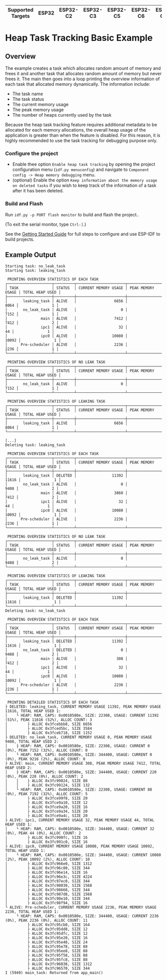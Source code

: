 | Supported Targets | ESP32 | ESP32-C2 | ESP32-C3 | ESP32-C5 | ESP32-C6 | ESP32-C61 | ESP32-H2 | ESP32-H21 | ESP32-H4 | ESP32-P4 | ESP32-S2 | ESP32-S3 |
| ----------------- | ----- | -------- | -------- | -------- | -------- | --------- | -------- | --------- | -------- | -------- | -------- | -------- |

# Heap Task Tracking Basic Example

## Overview

The example creates a task which allocates random amount of memory and frees it and another task that allocates random amount of memory but never frees it.
The main then goes into a loop printing the overview information of each task that allocated memory dynamically.
The information include:
- The task name
- The task status
- The current memory usage
- The peak memory usage
- The number of heaps currently used by the task

Because the heap task tracking feature requires additional metadata to be allocated for each memory allocations, the overall heap usage of the application is
greater than when the feature is disabled. For this reason, it is highly recommended to use the task tracking for debugging purpose only.

### Configure the project

- Enable thee option `Enable heap task tracking` by opening the project configuration menu (`idf.py menuconfig`) and navigate to `Component config -> Heap memory debugging` menu.
- (optional) Enable the option `Keep information about the memory usage on deleted tasks` if you wish to keep track of the information of a task after it has been deleted.

### Build and Flash

Run `idf.py -p PORT flash monitor` to build and flash the project..

(To exit the serial monitor, type ``Ctrl-]``.)

See the [Getting Started Guide](https://docs.espressif.com/projects/esp-idf/en/latest/get-started/index.html) for full steps to configure and use ESP-IDF to build projects.

## Example Output

```
Starting task: no_leak_task
Starting task: leaking_task

 PRINTING OVERVIEW STATISTICS OF EACH TASK
┌────────────────────┬─────────┬──────────────────────┬───────────────────┬─────────────────┐
│ TASK               │ STATUS  │ CURRENT MEMORY USAGE │ PEAK MEMORY USAGE │ TOTAL HEAP USED │
├────────────────────┼─────────┼──────────────────────┼───────────────────┼─────────────────┤
│       leaking_task │ ALIVE   │                 6656 │              8064 │               1 │
│       no_leak_task │ ALIVE   │                    0 │              7152 │               1 │
│               main │ ALIVE   │                 7412 │              7412 │               2 │
│               ipc1 │ ALIVE   │                   32 │                44 │               1 │
│               ipc0 │ ALIVE   │                10080 │             10092 │               1 │
│      Pre-scheduler │ ALIVE   │                 2236 │              2236 │               1 │
└────────────────────┴─────────┴──────────────────────┴───────────────────┴─────────────────┘

 PRINTING OVERVIEW STATISTICS OF NO LEAK TASK
┌────────────────────┬─────────┬──────────────────────┬───────────────────┬─────────────────┐
│ TASK               │ STATUS  │ CURRENT MEMORY USAGE │ PEAK MEMORY USAGE │ TOTAL HEAP USED │
├────────────────────┼─────────┼──────────────────────┼───────────────────┼─────────────────┤
│       no_leak_task │ ALIVE   │                    0 │              7152 │               1 │
└────────────────────┴─────────┴──────────────────────┴───────────────────┴─────────────────┘

 PRINTING OVERVIEW STATISTICS OF LEAKING TASK
┌────────────────────┬─────────┬──────────────────────┬───────────────────┬─────────────────┐
│ TASK               │ STATUS  │ CURRENT MEMORY USAGE │ PEAK MEMORY USAGE │ TOTAL HEAP USED │
├────────────────────┼─────────┼──────────────────────┼───────────────────┼─────────────────┤
│       leaking_task │ ALIVE   │                 6656 │              8064 │               1 │
└────────────────────┴─────────┴──────────────────────┴───────────────────┴─────────────────┘

[...]
Deleting task: leaking_task

 PRINTING OVERVIEW STATISTICS OF EACH TASK
┌────────────────────┬─────────┬──────────────────────┬───────────────────┬─────────────────┐
│ TASK               │ STATUS  │ CURRENT MEMORY USAGE │ PEAK MEMORY USAGE │ TOTAL HEAP USED │
├────────────────────┼─────────┼──────────────────────┼───────────────────┼─────────────────┤
│       leaking_task │ DELETED │                11392 │             11616 │               1 │
│       no_leak_task │ ALIVE   │                    0 │              9408 │               2 │
│               main │ ALIVE   │                 3860 │              7412 │               2 │
│               ipc1 │ ALIVE   │                   32 │                44 │               1 │
│               ipc0 │ ALIVE   │                10080 │             10092 │               1 │
│      Pre-scheduler │ ALIVE   │                 2236 │              2236 │               1 │
└────────────────────┴─────────┴──────────────────────┴───────────────────┴─────────────────┘

 PRINTING OVERVIEW STATISTICS OF NO LEAK TASK
┌────────────────────┬─────────┬──────────────────────┬───────────────────┬─────────────────┐
│ TASK               │ STATUS  │ CURRENT MEMORY USAGE │ PEAK MEMORY USAGE │ TOTAL HEAP USED │
├────────────────────┼─────────┼──────────────────────┼───────────────────┼─────────────────┤
│       no_leak_task │ ALIVE   │                    0 │              9408 │               2 │
└────────────────────┴─────────┴──────────────────────┴───────────────────┴─────────────────┘

 PRINTING OVERVIEW STATISTICS OF LEAKING TASK
┌────────────────────┬─────────┬──────────────────────┬───────────────────┬─────────────────┐
│ TASK               │ STATUS  │ CURRENT MEMORY USAGE │ PEAK MEMORY USAGE │ TOTAL HEAP USED │
├────────────────────┼─────────┼──────────────────────┼───────────────────┼─────────────────┤
│       leaking_task │ DELETED │                11392 │             11616 │               1 │
└────────────────────┴─────────┴──────────────────────┴───────────────────┴─────────────────┘
Deleting task: no_leak_task

 PRINTING OVERVIEW STATISTICS OF EACH TASK
┌────────────────────┬─────────┬──────────────────────┬───────────────────┬─────────────────┐
│ TASK               │ STATUS  │ CURRENT MEMORY USAGE │ PEAK MEMORY USAGE │ TOTAL HEAP USED │
├────────────────────┼─────────┼──────────────────────┼───────────────────┼─────────────────┤
│       leaking_task │ DELETED │                11392 │             11616 │               1 │
│       no_leak_task │ DELETED │                    0 │              9408 │               2 │
│               main │ ALIVE   │                  308 │              7412 │               2 │
│               ipc1 │ ALIVE   │                   32 │                44 │               1 │
│               ipc0 │ ALIVE   │                10080 │             10092 │               1 │
│      Pre-scheduler │ ALIVE   │                 2236 │              2236 │               1 │
└────────────────────┴─────────┴──────────────────────┴───────────────────┴─────────────────┘

 PRINTING DETAILED STATISTICS OF EACH TASK
├ DELETED: leaking_task, CURRENT MEMORY USAGE 11392, PEAK MEMORY USAGE 11616, TOTAL HEAP USED 1:
│    └ HEAP: RAM, CAPS: 0x0010580e, SIZE: 22308, USAGE: CURRENT 11392 (51%), PEAK 11616 (52%), ALLOC COUNT: 3
│         ├ ALLOC 0x3fcebbb8, SIZE 6656
│         ├ ALLOC 0x3fced5bc, SIZE 3584
│         ├ ALLOC 0x3fceb718, SIZE 1152
├ DELETED: no_leak_task, CURRENT MEMORY USAGE 0, PEAK MEMORY USAGE 9408, TOTAL HEAP USED 2:
│    ├ HEAP: RAM, CAPS: 0x0010580e, SIZE: 22308, USAGE: CURRENT 0 (0%), PEAK 7152 (32%), ALLOC COUNT: 0
│    └ HEAP: RAM, CAPS: 0x0010580e, SIZE: 344400, USAGE: CURRENT 0 (0%), PEAK 9216 (2%), ALLOC COUNT: 0
├ ALIVE: main, CURRENT MEMORY USAGE 308, PEAK MEMORY USAGE 7412, TOTAL HEAP USED 2:
│    ├ HEAP: RAM, CAPS: 0x0010580e, SIZE: 344400, USAGE: CURRENT 220 (0%), PEAK 220 (0%), ALLOC COUNT: 2
│    │    ├ ALLOC 0x3fc99024, SIZE 88
│    │    ├ ALLOC 0x3fc99124, SIZE 132
│    └ HEAP: RAM, CAPS: 0x0010580e, SIZE: 22308, USAGE: CURRENT 88 (0%), PEAK 7192 (32%), ALLOC COUNT: 5
│         ├ ALLOC 0x3fce99f8, SIZE 20
│         ├ ALLOC 0x3fce9a10, SIZE 12
│         ├ ALLOC 0x3fce9a20, SIZE 16
│         ├ ALLOC 0x3fce9a34, SIZE 20
│         ├ ALLOC 0x3fce9a4c, SIZE 20
├ ALIVE: ipc1, CURRENT MEMORY USAGE 32, PEAK MEMORY USAGE 44, TOTAL HEAP USED 1:
│    └ HEAP: RAM, CAPS: 0x0010580e, SIZE: 344400, USAGE: CURRENT 32 (0%), PEAK 44 (0%), ALLOC COUNT: 2
│         ├ ALLOC 0x3fc990fc, SIZE 16
│         ├ ALLOC 0x3fc991c0, SIZE 16
├ ALIVE: ipc0, CURRENT MEMORY USAGE 10080, PEAK MEMORY USAGE 10092, TOTAL HEAP USED 1:
│    └ HEAP: RAM, CAPS: 0x0010580e, SIZE: 344400, USAGE: CURRENT 10080 (2%), PEAK 10092 (2%), ALLOC COUNT: 10
│         ├ ALLOC 0x3fc966e0, SIZE 1312
│         ├ ALLOC 0x3fc96c80, SIZE 344
│         ├ ALLOC 0x3fc96e14, SIZE 16
│         ├ ALLOC 0x3fc96e3c, SIZE 4224
│         ├ ALLOC 0x3fc97ec0, SIZE 344
│         ├ ALLOC 0x3fc98030, SIZE 1568
│         ├ ALLOC 0x3fc98668, SIZE 344
│         ├ ALLOC 0x3fc987d8, SIZE 1568
│         ├ ALLOC 0x3fc98e10, SIZE 344
│         ├ ALLOC 0x3fc98f94, SIZE 16
└ ALIVE: Pre-scheduler, CURRENT MEMORY USAGE 2236, PEAK MEMORY USAGE 2236, TOTAL HEAP USED 1:
     └ HEAP: RAM, CAPS: 0x0010580e, SIZE: 344400, USAGE: CURRENT 2236 (0%), PEAK 2236 (0%), ALLOC COUNT: 11
          ├ ALLOC 0x3fc95cb0, SIZE 164
          ├ ALLOC 0x3fc95dd8, SIZE 12
          ├ ALLOC 0x3fc95dfc, SIZE 12
          ├ ALLOC 0x3fc95e20, SIZE 16
          ├ ALLOC 0x3fc95e48, SIZE 24
          ├ ALLOC 0x3fc95e78, SIZE 88
          ├ ALLOC 0x3fc95ee8, SIZE 88
          ├ ALLOC 0x3fc95f58, SIZE 88
          ├ ALLOC 0x3fc95fc8, SIZE 88
          ├ ALLOC 0x3fc96038, SIZE 1312
          ├ ALLOC 0x3fc96570, SIZE 344
I (5949) main_task: Returned from app_main()
```

